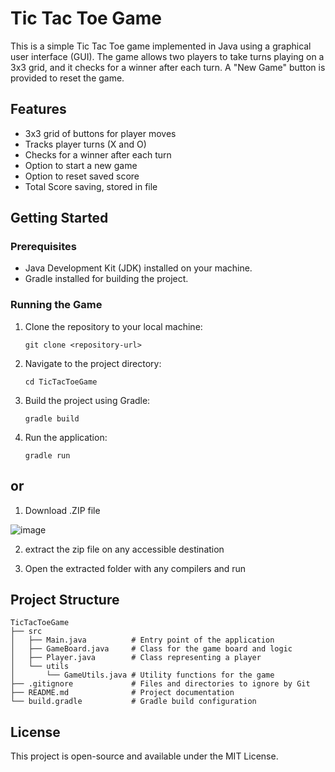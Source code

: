 # Tic Tac Toe Game

This is a simple Tic Tac Toe game implemented in Java using a graphical user interface (GUI). The game allows two players to take turns playing on a 3x3 grid, and it checks for a winner after each turn. A "New Game" button is provided to reset the game.

## Features

- 3x3 grid of buttons for player moves
- Tracks player turns (X and O)
- Checks for a winner after each turn
- Option to start a new game
- Option to reset saved score
- Total Score saving, stored in file

## Getting Started

### Prerequisites

- Java Development Kit (JDK) installed on your machine.
- Gradle installed for building the project.

### Running the Game

1. Clone the repository to your local machine:
   ```
   git clone <repository-url>
   ```

2. Navigate to the project directory:
   ```
   cd TicTacToeGame
   ```

3. Build the project using Gradle:
   ```
   gradle build
   ```

4. Run the application:
   ```
   gradle run
   ```
## or

1. Download .ZIP file

![image](https://github.com/user-attachments/assets/d4a01464-e06f-4dcf-bae9-a787412a1d0d)

2. extract the zip file on any accessible destination

3. Open the extracted folder with any compilers and run

## Project Structure

```
TicTacToeGame
├── src
│   ├── Main.java          # Entry point of the application
│   ├── GameBoard.java     # Class for the game board and logic
│   ├── Player.java        # Class representing a player
│   └── utils
│       └── GameUtils.java # Utility functions for the game
├── .gitignore             # Files and directories to ignore by Git
├── README.md              # Project documentation
└── build.gradle           # Gradle build configuration
```

## License

This project is open-source and available under the MIT License.
